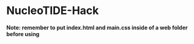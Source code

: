 # NucleoTIDE-Hack

<b>Note: remember to put index.html and main.css inside of a web folder before using</b>
